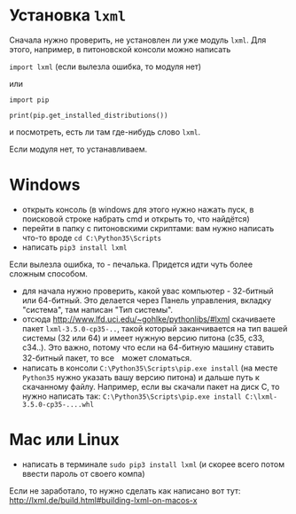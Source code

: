 # Установка `lxml`

Сначала нужно проверить, не установлен ли уже модуль `lxml`. Для этого, например, в питоновской консоли можно написать

`import lxml` (если вылезла ошибка, то модуля нет)

или

`import pip`

`print(pip.get_installed_distributions())`

и посмотреть, есть ли там где-нибудь слово `lxml`.

Если модуля нет, то устанавливаем.


# Windows
  - открыть консоль (в windows для этого нужно нажать пуск, в поисковой строке набрать cmd и открыть то, что найдётся)
  - перейти в папку с питоновскими скриптами: вам нужно написать что-то вроде `cd C:\Python35\Scripts`
  - написать `pip3 install lxml`

Если вылезла ошибка, то - печалька. Придется идти чуть более сложным способом.

- для начала нужно проверить, какой увас компьютер - 32-битный или 64-битный. Это делается через Панель управления, вкладку "система", там написан "Тип системы".
- отсюда http://www.lfd.uci.edu/~gohlke/pythonlibs/#lxml скачиваете пакет `lxml-3.5.0-cp35-..`, такой который заканчивается на тип вашей системы (32 или 64) и имеет нужную версию питона (c35, c33, c34..). 
Это важно, потому что если на 64-битную машину ставить 32-битный пакет, то все　может сломаться.
- написать в консоли `C:\Python35\Scripts\pip.exe install` (на месте `Python35` нужно указать вашу версию питона) и дальше путь к скачанному файлу. 
Например, если вы скачали пакет на диск С, то нужно написать так:
`C:\Python35\Scripts\pip.exe install С:\lxml-3.5.0-cp35-....whl`

# Mac или Linux
- написать в терминале `sudo pip3 install lxml` (и скорее всего потом ввести пароль от своего компа)

Если не заработало, то нужно сделать как написано вот тут: http://lxml.de/build.html#building-lxml-on-macos-x 
